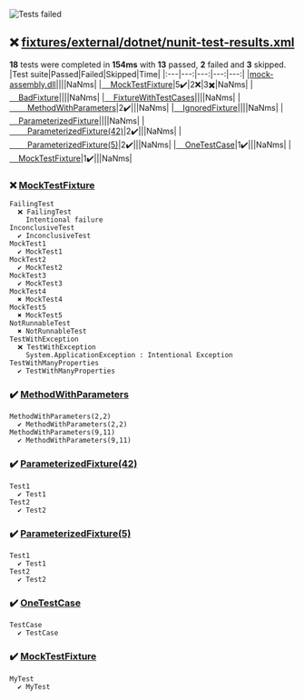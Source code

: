 ![Tests failed](https://img.shields.io/badge/tests-13%20passed%2C%202%20failed%2C%203%20skipped-critical)
## ❌ <a id="user-content-r0" href="#r0">fixtures/external/dotnet/nunit-test-results.xml</a>
**18** tests were completed in **154ms** with **13** passed, **2** failed and **3** skipped.
|Test suite|Passed|Failed|Skipped|Time|
|:---|---:|---:|---:|---:|
|[mock-assembly.dll](#r0s0)||||NaNms|
|[&nbsp;&nbsp;&nbsp;&nbsp;MockTestFixture](#r0s1)|5✔️|2❌|3✖️|NaNms|
|[&nbsp;&nbsp;&nbsp;&nbsp;BadFixture](#r0s2)||||NaNms|
|[&nbsp;&nbsp;&nbsp;&nbsp;FixtureWithTestCases](#r0s3)||||NaNms|
|[&nbsp;&nbsp;&nbsp;&nbsp;&nbsp;&nbsp;&nbsp;&nbsp;MethodWithParameters](#r0s4)|2✔️|||NaNms|
|[&nbsp;&nbsp;&nbsp;&nbsp;IgnoredFixture](#r0s5)||||NaNms|
|[&nbsp;&nbsp;&nbsp;&nbsp;ParameterizedFixture](#r0s6)||||NaNms|
|[&nbsp;&nbsp;&nbsp;&nbsp;&nbsp;&nbsp;&nbsp;&nbsp;ParameterizedFixture(42)](#r0s7)|2✔️|||NaNms|
|[&nbsp;&nbsp;&nbsp;&nbsp;&nbsp;&nbsp;&nbsp;&nbsp;ParameterizedFixture(5)](#r0s8)|2✔️|||NaNms|
|[&nbsp;&nbsp;&nbsp;&nbsp;OneTestCase](#r0s9)|1✔️|||NaNms|
|[&nbsp;&nbsp;&nbsp;&nbsp;MockTestFixture](#r0s10)|1✔️|||NaNms|
### ❌ <a id="user-content-r0s1" href="#r0s1">MockTestFixture</a>
```
FailingTest
  ❌ FailingTest
	Intentional failure
InconclusiveTest
  ✔️ InconclusiveTest
MockTest1
  ✔️ MockTest1
MockTest2
  ✔️ MockTest2
MockTest3
  ✔️ MockTest3
MockTest4
  ✖️ MockTest4
MockTest5
  ✖️ MockTest5
NotRunnableTest
  ✖️ NotRunnableTest
TestWithException
  ❌ TestWithException
	System.ApplicationException : Intentional Exception
TestWithManyProperties
  ✔️ TestWithManyProperties
```
### ✔️ <a id="user-content-r0s4" href="#r0s4">MethodWithParameters</a>
```
MethodWithParameters(2,2)
  ✔️ MethodWithParameters(2,2)
MethodWithParameters(9,11)
  ✔️ MethodWithParameters(9,11)
```
### ✔️ <a id="user-content-r0s7" href="#r0s7">ParameterizedFixture(42)</a>
```
Test1
  ✔️ Test1
Test2
  ✔️ Test2
```
### ✔️ <a id="user-content-r0s8" href="#r0s8">ParameterizedFixture(5)</a>
```
Test1
  ✔️ Test1
Test2
  ✔️ Test2
```
### ✔️ <a id="user-content-r0s9" href="#r0s9">OneTestCase</a>
```
TestCase
  ✔️ TestCase
```
### ✔️ <a id="user-content-r0s10" href="#r0s10">MockTestFixture</a>
```
MyTest
  ✔️ MyTest
```